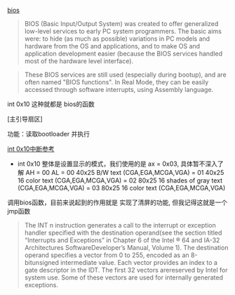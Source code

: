 [bios](https://wiki.osdev.org/BIOS)
> BIOS (Basic Input/Output System) was created to offer generalized low-level services to early PC system programmers. The basic aims were: to hide (as much as possible) variations in PC models and hardware from the OS and applications, and to make OS and application development easier (because the BIOS services handled most of the hardware level interface).

> These BIOS services are still used (especially during bootup), and are often named "BIOS functions". In Real Mode, they can be easily accessed through software interrupts, using Assembly language.

int 0x10 这种就都是 bios的函数


[主引导扇区]

功能：读取bootloader 并执行


[int 0x10中断参考](https://stanislavs.org/helppc/int_10-0.html)

+ int 0x10 整体是设置显示的模式，我们使用的是 ax = 0x03, 具体暂不深入了解
    AH = 00
	AL = 00  40x25 B/W text (CGA,EGA,MCGA,VGA)
	   = 01  40x25 16 color text (CGA,EGA,MCGA,VGA)
	   = 02  80x25 16 shades of gray text (CGA,EGA,MCGA,VGA)
	   = 03  80x25 16 color text (CGA,EGA,MCGA,VGA)

调用bios函数，目前来说起到的作用就是 实现了清屏的功能, 但我记得这就是一个jmp函数

> The INT n instruction generates a call to the interrupt or exception handler specified with the destination operand(see the section titled “Interrupts and Exceptions” in Chapter 6 of the Intel ® 64 and IA-32 Architectures SoftwareDeveloper’s Manual, Volume 1). The destination operand specifies a vector from 0 to 255, encoded as an 8-bitunsigned intermediate value. Each vector provides an index to a gate descriptor in the IDT. The first 32 vectors arereserved by Intel for system use. Some of these vectors are used for internally generated exceptions.

